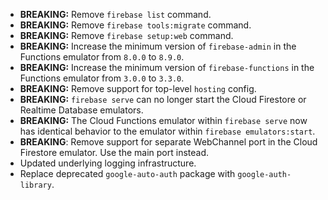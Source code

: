 * **BREAKING:** Remove `firebase list` command.
* **BREAKING:** Remove `firebase tools:migrate` command.
* **BREAKING:** Remove `firebase setup:web` command.
* **BREAKING:** Increase the minimum version of `firebase-admin` in the Functions emulator from `8.0.0` to `8.9.0`.
* **BREAKING:** Increase the minimum version of `firebase-functions` in the Functions emulator from `3.0.0` to `3.3.0`.
* **BREAKING:** Remove support for top-level `hosting` config.
* **BREAKING:** `firebase serve` can no longer start the Cloud Firestore or Realtime Database emulators.
* **BREAKING:** The Cloud Functions emulator within `firebase serve` now has identical behavior to the emulator within `firebase emulators:start`.
* **BREAKING**: Remove support for separate WebChannel port in the Cloud Firestore emulator. Use the main port instead.
* Updated underlying logging infrastructure.
* Replace deprecated `google-auto-auth` package with `google-auth-library`.
